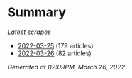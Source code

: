 # Summary
*Latest scrapes*
* [2022-03-25](https://github.com/nuuuwan/news_lk/blob/data/news_lk.2022-03-25.json) (179 articles)
* [2022-03-26](https://github.com/nuuuwan/news_lk/blob/data/news_lk.2022-03-26.json) (82 articles)

*Generated at 02:09PM, March 26, 2022*